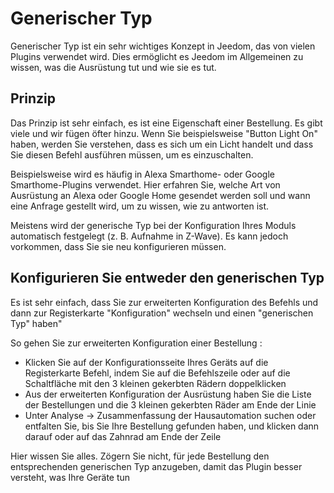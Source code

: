 # Generischer Typ

Generischer Typ ist ein sehr wichtiges Konzept in Jeedom, das von vielen Plugins verwendet wird. Dies ermöglicht es Jeedom im Allgemeinen zu wissen, was die Ausrüstung tut und wie sie es tut.

## Prinzip 

Das Prinzip ist sehr einfach, es ist eine Eigenschaft einer Bestellung. Es gibt viele und wir fügen öfter hinzu. Wenn Sie beispielsweise "Button Light On" haben, werden Sie verstehen, dass es sich um ein Licht handelt und dass Sie diesen Befehl ausführen müssen, um es einzuschalten.

Beispielsweise wird es häufig in Alexa Smarthome- oder Google Smarthome-Plugins verwendet. Hier erfahren Sie, welche Art von Ausrüstung an Alexa oder Google Home gesendet werden soll und wann eine Anfrage gestellt wird, um zu wissen, wie zu antworten ist.

Meistens wird der generische Typ bei der Konfiguration Ihres Moduls automatisch festgelegt (z. B. Aufnahme in Z-Wave). Es kann jedoch vorkommen, dass Sie sie neu konfigurieren müssen.

## Konfigurieren Sie entweder den generischen Typ 

Es ist sehr einfach, dass Sie zur erweiterten Konfiguration des Befehls und dann zur Registerkarte "Konfiguration" wechseln und einen "generischen Typ" haben"

So gehen Sie zur erweiterten Konfiguration einer Bestellung :

- Klicken Sie auf der Konfigurationsseite Ihres Geräts auf die Registerkarte Befehl, indem Sie auf die Befehlszeile oder auf die Schaltfläche mit den 3 kleinen gekerbten Rädern doppelklicken
- Aus der erweiterten Konfiguration der Ausrüstung haben Sie die Liste der Bestellungen und die 3 kleinen gekerbten Räder am Ende der Linie 
- Unter Analyse -> Zusammenfassung der Hausautomation suchen oder entfalten Sie, bis Sie Ihre Bestellung gefunden haben, und klicken dann darauf oder auf das Zahnrad am Ende der Zeile

Hier wissen Sie alles. Zögern Sie nicht, für jede Bestellung den entsprechenden generischen Typ anzugeben, damit das Plugin besser versteht, was Ihre Geräte tun
